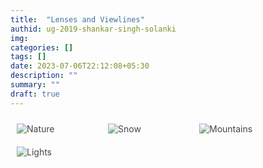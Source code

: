 ```yaml
---
title:  "Lenses and Viewlines"
authid: ug-2019-shankar-singh-solanki
img: 
categories: []
tags: []
date: 2023-07-06T22:12:08+05:30
description: ""
summary: ""
draft: true
---
```


<style>
     /* The grid: Four equal columns that floats next to each other */
.gallery .column {
  float: left;
  width: 25%;
  padding: 10px;
}

/* Style the images inside the grid */
.gallery .column img {
  opacity: 0.8;
  cursor: pointer;
}

.gallery .column img:hover {
  opacity: 1;
}

/* Clear floats after the columns */
.gallery.row:after {
  content: "";
  display: table;
  clear: both;
}

/* The expanding image container (positioning is needed to position the close button and the text) */
.gallery-container {
  position: relative;
  display: none;
}

/* Expanding image text */
#imgtext {
text-align:right;
}

/* Closable button inside the image */
.closebtn {
  position: absolute;
  top: 10px;
  right: 15px;
  color: white;
  font-size: 35px;
  cursor: pointer;
} 
    </style>



<!-- The expanding image container -->
<div class="gallery-container">
  <!-- Close the image -->

  <!-- Expanded image -->
  <img id="expandedImg" src="https://picsum.photos/id/1015/600/400.jpg" style="width:100%">

  <!-- Image text -->
  <div id="imgtext"></div>
</div>

<div class="gallery row">
  <div class="column">
    <img src="https://picsum.photos/id/1015/600/400.jpg" alt="Nature" onclick="myFunction(this);">
  </div>
  <div class="column">
    <img src="https://picsum.photos/id/106/600/400.jpg" alt="Snow" onclick="myFunction(this);">
  </div>
  <div class="column">
    <img src="https://picsum.photos/id/1039/600/400.jpg" alt="Mountains" onclick="myFunction(this);">
  </div>
  <div class="column">
    <img src="https://picsum.photos/id/1057/600/400.jpg" alt="Lights" onclick="myFunction(this);">
  </div>
</div>

<script>
    function myFunction(imgs) {
  // Get the expanded image
  var expandImg = document.getElementById("expandedImg");
  // Get the image text
  var imgText = document.getElementById("imgtext");
  // Use the same src in the expanded image as the image being clicked on from the grid
  expandImg.src = imgs.src;
  // Use the value of the alt attribute of the clickable image as text inside the expanded image
  imgText.innerHTML = imgs.alt;
  // Show the container element (hidden with CSS)
  expandImg.parentElement.style.display = "block";
} 
    </script>